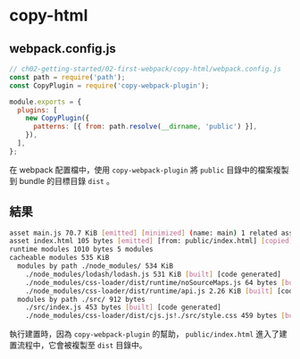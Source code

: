 # copy-html

## webpack.config.js

```js
// ch02-getting-started/02-first-webpack/copy-html/webpack.config.js
const path = require('path');
const CopyPlugin = require('copy-webpack-plugin');

module.exports = {
  plugins: [
    new CopyPlugin({
      patterns: [{ from: path.resolve(__dirname, 'public') }],
    }),
  ],
};
```

在 webpack 配置檔中，使用 `copy-webpack-plugin` 將 `public` 目錄中的檔案複製到 bundle 的目標目錄 `dist` 。

## 結果

```bash
asset main.js 70.7 KiB [emitted] [minimized] (name: main) 1 related asset
asset index.html 105 bytes [emitted] [from: public/index.html] [copied]
runtime modules 1010 bytes 5 modules
cacheable modules 535 KiB
  modules by path ./node_modules/ 534 KiB
    ./node_modules/lodash/lodash.js 531 KiB [built] [code generated]
    ./node_modules/css-loader/dist/runtime/noSourceMaps.js 64 bytes [built] [code generated]
    ./node_modules/css-loader/dist/runtime/api.js 2.26 KiB [built] [code generated]
  modules by path ./src/ 912 bytes
    ./src/index.js 453 bytes [built] [code generated]
    ./node_modules/css-loader/dist/cjs.js!./src/style.css 459 bytes [built] [code generated]
```

執行建置時，因為 `copy-webpack-plugin` 的幫助， `public/index.html` 進入了建置流程中，它會被複製至 `dist` 目錄中。
